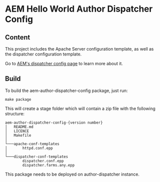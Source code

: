 # AEM Hello World Author Dispatcher Config

## Content

This project includes the Apache Server configuration template, as well as the dispatcher configuration template.

Go to [AEM's dispatcher config page](https://docs.adobe.com/docs/en/dispatcher/disp-config.html) to learn more about it.

## Build

To build the aem-author-dispatcher-config package, just run: 

```
make package
```

This will create a stage folder which will contain a zip file with the following structure:

```
aem-author-dispatcher-config-{version number}
│   README.md
│   LICENCE    
│   Makefile
│
└───apache-conf-templates
│       httpd.conf.epp
│   
└───dispatcher-conf-templates
        dispatcher.conf.epp
        dispatcher.farms.any.epp
```

This package needs to be deployed on author-dispatcher instance.